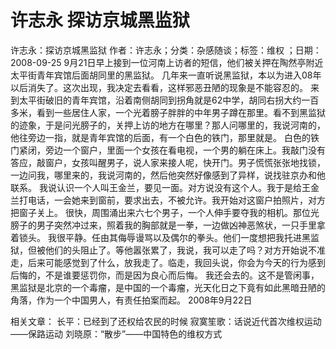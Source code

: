 # 许志永  探访京城黑监狱

许志永：探访京城黑监狱
作者：许志永；分类：杂感随谈；标签：维权 ；日期：2008-09-25
9月21日早上接到一位河南上访者的短信，他们被关押在陶然亭附近太平街青年宾馆后面胡同里的黑监狱。
几年来一直听说黑监狱，本以为进入08年以后消失了。这次出现，我决定去看看，这样邪恶丑陋的现象是不能容忍的。
来到太平街破旧的青年宾馆，沿着南侧胡同到拐角就是62中学，胡同右拐大约一百多米，看到一些居住人家，一个光着膀子胖胖的中年男子蹲在那里。看不到黑监狱的迹象，于是问光膀子的，关押上访的地方在哪里？那人问哪里的，我说河南的，他往旁边一指，就是青年宾馆的后面，有一个白色的铁门，那里就是。
白色的铁门紧闭，旁边一个窗户，里面一个女孩在看电视，一个男的躺在床上。我敲门没有答应，敲窗户，女孩叫醒男子，说人家来接人呢，快开门。男子慌慌张张地找锁，一边问我，哪里来的，我说河南的，然后他突然好像感到了异样，说找驻京办和他联系。
我说认识一个人叫王金兰，要见一面。对方说没有这个人。我于是给王金兰打电话，一会她来到窗前，要求出去，不被允许。我开始对这窗户拍照片，对方把窗子关上。
很快，周围涌出来六七个男子，一个人伸手要夺我的相机。那位光膀子的男子突然冲过来，照着我的胸部就是一拳，一边做凶神恶煞状，一只手里拿着锁头。
我很平静。任由其侮辱谩骂以及偶尔的拳头。他们一度想把我托进黑监狱，但被他们的头阻止了。等他嚣张累了，我说，我可以走了吗？对方开始说不准走，后来可能感觉到了什么，放我走了。临走，我回头说，你会为今天的行为感到后悔的，不是谁要惩罚你，而是因为良心而后悔。
我还会去的。这不是管闲事，黑监狱是北京的一个毒瘤，是中国的一个毒瘤，光天化日之下竟有如此黑暗丑陋的角落，作为一个中国男人，有责任拍案而起。
2008年9月22日

相关文章：
长平：已经到了还权给农民的时候
寂寞笙歌：话说近代首次维权运动——保路运动
刘晓原：“散步”——中国特色的维权方式